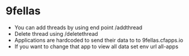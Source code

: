 # 9fellas

* You can add threads by using end point /addthread
* Delete thread using /deletethread
* Applications are hardcoded to send their data to to 9fellas.cfapps.io
* If you want to change that app to view all data set env url all-apps
